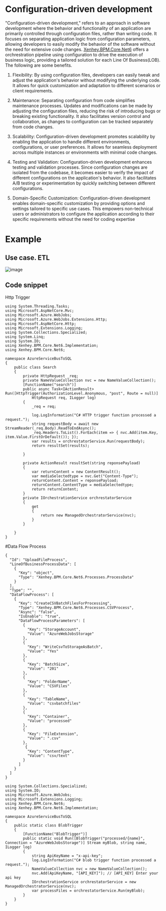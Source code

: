 ﻿# Configuration-driven development
 "Configuration-driven development," refers to an approach in software development where the behavior and functionality of an application are primarily controlled through configuration files, rather than writing code. It focuses on separating application logic from configuration parameters, allowing developers to easily modify the behavior of the software without the need for extensive code changes.  [Xenhey.BPM.Core.Net6](https://www.nuget.org/packages/Xenhey.BPM.Core.Net6) offers a orchrestration pipeline using configuration to drive the execution of business logic, providing a tailored solution for each Line Of Business(LOB). The following are some benefits. 

 1. Flexibility: By using configuration files, developers can easily tweak and adjust the application's behavior without modifying the underlying code. It allows for quick customization and adaptation to different scenarios or client requirements.

2. Maintenance: Separating configuration from code simplifies maintenance processes. Updates and modifications can be made by adjusting the configuration files, reducing the risk of introducing bugs or breaking existing functionality. It also facilitates version control and collaboration, as changes to configuration can be tracked separately from code changes.

3. Scalability: Configuration-driven development promotes scalability by enabling the application to handle different environments, configurations, or user preferences. It allows for seamless deployment across multiple instances or environments with minimal code changes.

4. Testing and Validation: Configuration-driven development enhances testing and validation processes. Since configuration changes are isolated from the codebase, it becomes easier to verify the impact of different configurations on the application's behavior. It also facilitates A/B testing or experimentation by quickly switching between different configurations.

5. Domain-Specific Customization: Configuration-driven development enables domain-specific customization by providing options and settings tailored to specific use cases. This empowers non-technical users or administrators to configure the application according to their specific requirements without the need for coding expertise
# Example
## Use case. ETL
![image](https://github.com/oigbokwe73/documentation/assets/15838780/d8e06136-f4a8-4bdf-8942-b21c62fed6e4)
## Code snippet
Http Trigger 
```
using System.Threading.Tasks;
using Microsoft.AspNetCore.Mvc;
using Microsoft.Azure.WebJobs;
using Microsoft.Azure.WebJobs.Extensions.Http;
using Microsoft.AspNetCore.Http;
using Microsoft.Extensions.Logging;
using System.Collections.Specialized;
using System.Linq;
using System.IO;
using Xenhey.BPM.Core.Net6.Implementation;
using Xenhey.BPM.Core.Net6;

namespace AzureServiceBusToSQL
{
    public class Search
    {
        private HttpRequest _req;
        private NameValueCollection nvc = new NameValueCollection();
        [FunctionName("search")]
        public async Task<IActionResult> Run([HttpTrigger(AuthorizationLevel.Anonymous, "post", Route = null)]
            HttpRequest req, ILogger log)
        {
            _req = req;

            log.LogInformation("C# HTTP trigger function processed a request.");
            string requestBody = await new StreamReader(_req.Body).ReadToEndAsync();
            _req.Headers.ToList().ForEach(item => { nvc.Add(item.Key, item.Value.FirstOrDefault()); });
            var results = orchrestatorService.Run(requestBody);
            return resultSet(results);

        }

        private ActionResult resultSet(string reponsePayload)
        {
            var returnContent = new ContentResult();
            var mediaSelectedtype = nvc.Get("Content-Type");
            returnContent.Content = reponsePayload;
            returnContent.ContentType = mediaSelectedtype;
            return returnContent;
        }
        private IOrchestrationService orchrestatorService
        {
            get
            {
                return new ManagedOrchestratorService(nvc);
            }
        }

    }
}
```

#Data Flow Process

```
{
  "Id": "UploadFileProcess",
  "LineOfBusinessProcessData": [
    {
      "Key": "object",
      "Type": "Xenhey.BPM.Core.Net6.Processes.ProcessData"
    }
  ],
  "Type": "",
  "DataFlowProcess": [
    {
      "Key": "CreateCSVBatchFilesForProcessing",
      "Type": "Xenhey.BPM.Core.Net6.Processes.CSVProcess",
      "Async": "false",
      "IsEnable": "true",
      "DataFlowProcessParameters": [
        {
          "Key": "StorageAccount",
          "Value": "AzureWebJobsStorage"
        },
        {
          "Key": "WriteCsvToStorageAsBatch",
          "Value": "Yes"
        },
        {
          "Key": "BatchSize",
          "Value": "201"
        },
        {
          "Key": "FolderName",
          "Value": "CSVFiles"
        },
        {
          "Key": "TableName",
          "Value": "csvbatchfiles"
        },
        {
          "Key": "Container",
          "Value": "processed"
        },
        {
          "Key": "FileExtension",
          "Value": ".csv"
        },
         {
          "Key": "ContentType",
          "Value": "csv/text"
        }	
      ]
    }
  ]
}
```

```
using System.Collections.Specialized;
using System.IO;
using Microsoft.Azure.WebJobs;
using Microsoft.Extensions.Logging;
using Xenhey.BPM.Core.Net6;
using Xenhey.BPM.Core.Net6.Implementation;

namespace AzureServiceBusToSQL
{
    public static class BlobTrigger
    {
        [FunctionName("BlobTrigger")]
        public static void Run([BlobTrigger("processed/{name}", Connection = "AzureWebJobsStorage")] Stream myBlob, string name, ILogger log)
        {
            string ApiKeyName = "x-api-key";
            log.LogInformation("C# blob trigger function processed a request.");
            NameValueCollection nvc = new NameValueCollection();
            nvc.Add(ApiKeyName, "[API_KEY]"); // [API_KEY] Enter your api key
            IOrchestrationService orchrestatorService = new ManagedOrchestratorService(nvc);
            var processFiles = orchrestatorService.Run(myBlob);
        }
    }
}
```
